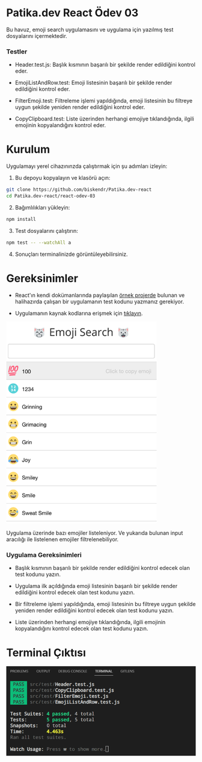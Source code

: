 # Patika.dev React Ödev 03

Bu havuz, emoji search uygulamasını ve uygulama için yazılmış test dosyalarını içermektedir.

### Testler

- Header.test.js: Başlık kısmının başarılı bir şekilde render edildiğini kontrol eder.

- EmojiListAndRow.test: Emoji listesinin başarılı bir şekilde render edildiğini kontrol eder.

- FilterEmoji.test: Filtreleme işlemi yapıldığında, emoji listesinin bu filtreye uygun şekilde yeniden render edildiğini kontrol eder.

- CopyClipboard.test: Liste üzerinden herhangi emojiye tıklandığında, ilgili emojinin kopyalandığını kontrol eder.

# Kurulum

Uygulamayı yerel cihazınınzda çalıştırmak için şu adımları izleyin:

1. Bu depoyu kopyalayın ve klasörü açın:

```bash
git clone https://github.com/biskendr/Patika.dev-react
cd Patika.dev-react/react-odev-03
```

2. Bağımlılıkları yükleyin:

```bash
npm install
```

3. Test dosyalarını çalıştırın:

```bash
npm test -- --watchAll a
```

4. Sonuçları terminalinizde görüntüleyebilirsiniz.

# Gereksinimler

- React'ın kendi dokümanlarında paylaşılan [örnek projerde](https://tr.reactjs.org/community/examples.html) bulunan ve halihazırda çalışan bir uygulamanın test kodunu yazmanız gerekiyor.

- Uygulamanın kaynak kodlarına erişmek için [tıklayın](https://drive.google.com/drive/folders/1bOYL7qxqD6VmANC7O-woqni5EFclpmJO).


<img src="https://raw.githubusercontent.com/Kodluyoruz/taskforce/main/react-patika/odev5/figures/preview.png" alt="Emoji Search App" width="400">


Uygulama üzerinde bazı emojiler listeleniyor. Ve yukarıda bulunan input aracılığı ile listelenen emojiler filtrelenebiliyor.

### Uygulama Gereksinimleri

- Başlık kısmının başarılı bir şekilde render edildiğini kontrol edecek olan test kodunu yazın.

- Uygulama ilk açıldığında emoji listesinin başarılı bir şekilde render edildiğini kontrol edecek olan test kodunu yazın.

- Bir filtreleme işlemi yapıldığında, emoji listesinin bu filtreye uygun şekilde yeniden render edildiğini kontrol edecek olan test kodunu yazın.

- Liste üzerinden herhangi emojiye tıklandığında, ilgili emojinin kopyalandığını kontrol edecek olan test kodunu yazın.

# Terminal Çıktısı

![output](/react-odev-03/public/terminal_output.png)

